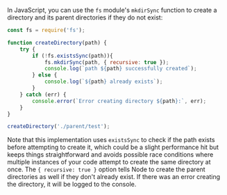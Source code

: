 In JavaScript, you can use the `fs` module's `mkdirSync` function to create a directory and its parent directories if they do not exist:

```javascript
const fs = require('fs');

function createDirectory(path) {
    try {
        if (!fs.existsSync(path)){
            fs.mkdirSync(path, { recursive: true });
            console.log(`path ${path} successfully created`);
        } else {
            console.log(`${path} already exists`);
        }
    } catch (err) {
        console.error(`Error creating directory ${path}:`, err);
    }
}

createDirectory('./parent/test');
```

Note that this implementation uses `existsSync` to check if the path exists before attempting to create it, which could be a slight performance hit but keeps things straightforward and avoids possible race conditions where multiple instances of your code attempt to create the same directory at once. The `{ recursive: true }` option tells Node to create the parent directories as well if they don't already exist. If there was an error creating the directory, it will be logged to the console.
